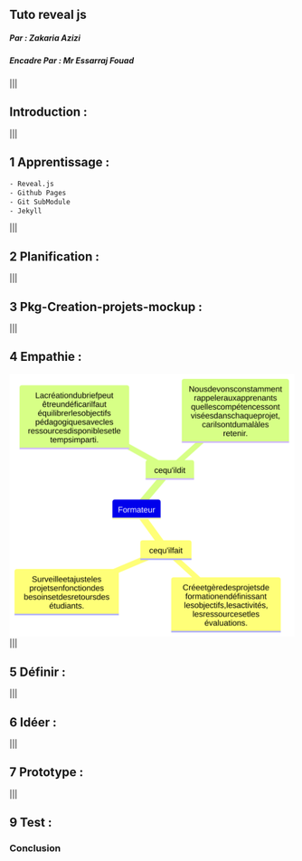 ##  Tuto  reveal js

##### *Par* : Zakaria Azizi
##### *Encadre Par* : Mr Essarraj Fouad

|||

## Introduction :

|||

## 1 Apprentissage :
    
    - Reveal.js
    - Github Pages
    - Git SubModule
    - Jekyll
|||
 
## 2 Planification :

|||

## 3 Pkg-Creation-projets-mockup :

|||

## 4 Empathie :
![alt text](../../Conception/carte-empathie_pkg_creation_projets.svg)
|||

## 5 Définir :
|||

## 6 Idéer :
|||

## 7 Prototype :
|||

## 9 Test :
    

### Conclusion
